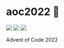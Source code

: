 # aoc2022 🎄

![](https://img.shields.io/badge/day%20📅-7-blue)
![](https://img.shields.io/badge/stars%20⭐-8-yellow)
![](https://img.shields.io/badge/days%20completed-4-red)

Advent of Code 2022
